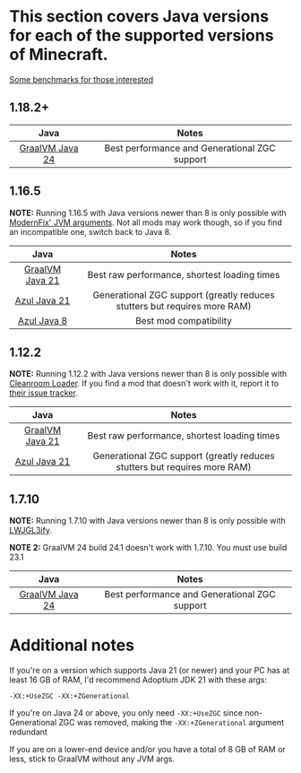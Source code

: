 # This section covers Java versions for each of the supported versions of Minecraft.

[Some benchmarks for those interested](java-benchmarks.md)

## 1.18.2+

| Java | Notes |
|:---:|:---:|
| [GraalVM Java 24](https://github.com/graalvm/oracle-graalvm-ea-builds/releases) | Best performance and Generational ZGC support |

## 1.16.5

**NOTE:** Running 1.16.5 with Java versions newer than 8 is only possible with [ModernFix' JVM arguments](https://github.com/embeddedt/ModernFix/wiki/1.16---required-arguments-for-Java-17). Not all mods may work though, so if you find an incompatible one, switch back to Java 8.

| Java | Notes |
|:---:|:---:|
| [GraalVM Java 21](https://www.graalvm.org/downloads/) | Best raw performance, shortest loading times |
| [Azul Java 21](https://www.azul.com/downloads/?version=java-21-lts&package=jre#zulu) | Generational ZGC support (greatly reduces stutters but requires more RAM) |
| [Azul Java 8](https://www.azul.com/downloads/?version=java-8-lts&package=jre#zulu) | Best mod compatibility |

## 1.12.2

**NOTE:** Running 1.12.2 with Java versions newer than 8 is only possible with [Cleanroom Loader](https://github.com/CleanroomMC/Cleanroom). If you find a mod that doesn't work with it, report it to [their issue tracker](https://github.com/CleanroomMC/Cleanroom/issues).

| Java | Notes |
|:---:|:---:|
| [GraalVM Java 21](https://www.graalvm.org/downloads/) | Best raw performance, shortest loading times |
| [Azul Java 21](https://www.azul.com/downloads/?version=java-21-lts&package=jre#zulu) | Generational ZGC support (greatly reduces stutters but requires more RAM) |

## 1.7.10

**NOTE:** Running 1.7.10 with Java versions newer than 8 is only possible with [LWJGL3ify](https://modrinth.com/mod/lwjgl3ify).

**NOTE 2:** GraalVM 24 build 24.1 doesn't work with 1.7.10. You must use build 23.1 

| Java | Notes |
|:---:|:---:|
| [GraalVM Java 24](https://github.com/graalvm/oracle-graalvm-ea-builds/releases) | Best performance and Generational ZGC support |

# Additional notes

If you're on a version which supports Java 21 (or newer) and your PC has at least 16 GB of RAM, I'd recommend Adoptium JDK 21 with these args:

``
-XX:+UseZGC -XX:+ZGenerational
``

If you're on Java 24 or above, you only need ``-XX:+UseZGC`` since non-Generational ZGC was removed, making the ``-XX:+ZGenerational`` argument redundant

If you are on a lower-end device and/or you have a total of 8 GB of RAM or less, stick to GraalVM without any JVM args.
